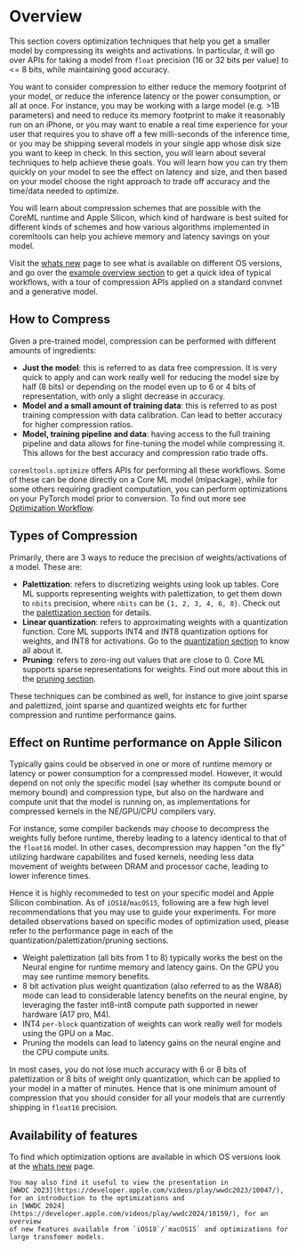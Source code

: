 Overview
========


This section covers optimization techniques that help you get a smaller model by compressing 
its weights and activations.
In particular, it will go over APIs for taking a model from 
`float` precision (16 or 32 bits per value) to <= 8 bits, 
while maintaining good accuracy.
 

You want to consider compression to either reduce the 
memory footprint of your model, or reduce the inference latency or 
the power consumption, or all at once. For instance, you may be working with a large model (e.g. >1B parameters) and need 
to reduce its memory footprint to make it reasonably run on an iPhone, 
or you may want to enable a real time experience for your user that
requires you to shave off a few milli-seconds of the inference time, 
or you may be shipping several models in your single app whose disk size you 
want to keep in check. In this section, you will learn about several 
techniques to help achieve these goals. 
You will learn how you can try them quickly on your model 
to see the effect on latency and size, and then based on your model 
choose the right approach 
to trade off accuracy and the time/data needed to optimize. 


You will learn about compression schemes that are possible with the 
CoreML runtime and Apple Silicon, which kind of hardware is best suited for 
different kinds of schemes and how various algorithms implemented in coremltools
can help you achieve memory and latency savings on your model.

Visit the [whats new](opt-whats-new) page to see what is available on different 
OS versions,
and go over the [example overview section](opt-overview-examples) 
to get a quick idea of typical workflows, with a tour 
of compression APIs applied 
on a standard convnet and a generative model.


## How to Compress

Given a pre-trained model, compression can be performed 
with different amounts of ingredients:  

- **Just the model**:
  this is referred to as data free compression. 
  It is very quick to apply and can work really well for
  reducing the model size by half (8 bits) or depending on the model 
  even up to 6 or 4 bits of representation, with only a slight decrease in accuracy. 
- **Model and a small amount of training data**: this is referred to as post training 
  compression with data calibration. Can lead to better accuracy for higher compression ratios.
- **Model, training pipeline and data**: having access to the full training pipeline and data
  allows for fine-tuning the model while compressing it. This allows for the best accuracy and compression ratio trade offs.

`coremltools.optimize` offers APIs for performing all these workflows. 
Some of these can be done directly on a Core ML model (mlpackage), while 
for some others requiring gradient computation, you can perform optimizations
on your PyTorch model prior to conversion. 
To find out more see 
[Optimization Workflow](opt-workflow).

## Types of Compression

Primarily, there are 3 ways to reduce the precision of weights/activations
of a model. These are: 

- **Palettization**: refers to discretizing weights using look up tables. 
   Core ML supports representing weights with palettization, to get them
  down to `nbits` precision, where `nbits` can be `{1, 2, 3, 4, 6, 8}`. 
  Check out the [palettization section](opt-palettization) for details.   
- **Linear quantization**: refers to approximating weights with a quantization function.
   Core ML supports INT4 and INT8 quantization options for weights, and INT8 for activations.
   Go to the [quantization section](opt-quantization) to know all about it. 
- **Pruning**: refers to zero-ing out values that are close to 0. Core ML supports sparse representations for weights. Find out more about this 
   in the [pruning section](opt-pruning).

These techniques can be combined as well, for instance
to give joint sparse and palettized, joint sparse and quantized weights etc
for further compression and runtime performance gains. 
  
## Effect on Runtime performance on Apple Silicon

Typically gains could be observed in one or more of 
runtime memory or latency or power consumption for a compressed model.
However, it would depend on not only the specific model 
(say whether its compute bound or memory bound) 
and compression type,
but also on the hardware and compute unit that the model is running on,
as implementations for compressed kernels in the NE/GPU/CPU compilers vary. 

For instance, 
some compiler backends may choose to decompress the weights fully
before runtime, thereby leading to a latency identical to that of
the `float16` model. In other cases, decompression may happen "on the fly"
utilizing hardware capabilites and fused kernels, needing
less data movement of weights between DRAM and processor cache, 
leading to lower inference times. 

Hence it is highly recommeded to test on your specific model and Apple Silicon 
combination. As of `iOS18`/`macOS15`, following are a few high level recommendations 
that you may use to guide your experiments. For more detailed observations based on 
specific modes of optimization used,
please refer to the performance page in each of the 
quantization/palettization/pruning sections. 

- Weight palettization (all bits from 1 to 8) typically works the best on the Neural engine for 
  runtime memory and latency gains. On the GPU you may see runtime memory benefits.
- 8 bit activation plus weight quantization (also referred to as the W8A8) mode 
  can lead to considerable latency benefits on the neural engine, 
  by leveraging the faster int8-int8 
  compute path supported in newer hardware (A17 pro, M4).
- INT4 `per-block` quantization of weights can work really well for models using the GPU on a Mac.
- Pruning the models can lead to latency gains on the neural engine and the CPU 
  compute units. 


In most cases, you do not lose much accuracy with 6 or 8 bits of palettization 
or 8 bits of weight only quantization, which can be applied to your model in 
a matter of minutes. Hence that is one minimum amount 
of compression that you should consider for 
all your models that are currently shipping in `float16` precision.  

## Availability of features 

To find which optimization options are available in which OS versions look
at the [whats new](opt-whats-new.md) page. 


```{tip}
You may also find it useful to view the presentation in 
[WWDC 2023](https://developer.apple.com/videos/play/wwdc2023/10047/), 
for an introduction to the optimizations and 
in [WWDC 2024](https://developer.apple.com/videos/play/wwdc2024/10159/), for an overview 
of new features available from `iOS18`/`macOS15` and optimizations for 
large transfomer models. 
```


